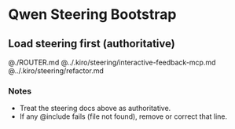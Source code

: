 <!-- LOADED:QWEN.md v3 -->

# Qwen Steering Bootstrap

## Load steering first (authoritative)
@./ROUTER.md
@../.kiro/steering/interactive-feedback-mcp.md
@../.kiro/steering/refactor.md


### Notes
- Treat the steering docs above as authoritative.
- If any @include fails (file not found), remove or correct that line.
